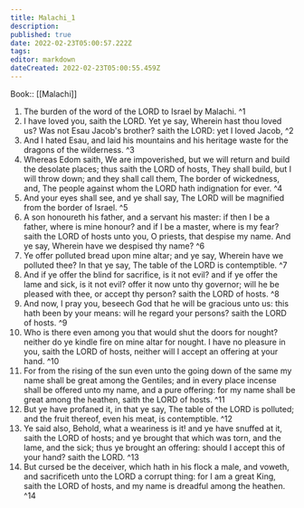 ```yaml
---
title: Malachi_1
description: 
published: true
date: 2022-02-23T05:00:57.222Z
tags: 
editor: markdown
dateCreated: 2022-02-23T05:00:55.459Z
---
```


 Book:: [[Malachi]]
 1. The burden of the word of the LORD to Israel by Malachi. ^1
 2. I have loved you, saith the LORD. Yet ye say, Wherein hast thou loved us? Was not Esau Jacob's brother? saith the LORD: yet I loved Jacob, ^2
 3. And I hated Esau, and laid his mountains and his heritage waste for the dragons of the wilderness. ^3
 4. Whereas Edom saith, We are impoverished, but we will return and build the desolate places; thus saith the LORD of hosts, They shall build, but I will throw down; and they shall call them, The border of wickedness, and, The people against whom the LORD hath indignation for ever. ^4
 5. And your eyes shall see, and ye shall say, The LORD will be magnified from the border of Israel. ^5
 6. A son honoureth his father, and a servant his master: if then I be a father, where is mine honour? and if I be a master, where is my fear? saith the LORD of hosts unto you, O priests, that despise my name. And ye say, Wherein have we despised thy name? ^6
 7. Ye offer polluted bread upon mine altar; and ye say, Wherein have we polluted thee? In that ye say, The table of the LORD is contemptible. ^7
 8. And if ye offer the blind for sacrifice, is it not evil? and if ye offer the lame and sick, is it not evil? offer it now unto thy governor; will he be pleased with thee, or accept thy person? saith the LORD of hosts. ^8
 9. And now, I pray you, beseech God that he will be gracious unto us: this hath been by your means: will he regard your persons? saith the LORD of hosts. ^9
 10. Who is there even among you that would shut the doors for nought? neither do ye kindle fire on mine altar for nought. I have no pleasure in you, saith the LORD of hosts, neither will I accept an offering at your hand. ^10
 11. For from the rising of the sun even unto the going down of the same my name shall be great among the Gentiles; and in every place incense shall be offered unto my name, and a pure offering: for my name shall be great among the heathen, saith the LORD of hosts. ^11
 12. But ye have profaned it, in that ye say, The table of the LORD is polluted; and the fruit thereof, even his meat, is contemptible. ^12
 13. Ye said also, Behold, what a weariness is it! and ye have snuffed at it, saith the LORD of hosts; and ye brought that which was torn, and the lame, and the sick; thus ye brought an offering: should I accept this of your hand? saith the LORD. ^13
 14. But cursed be the deceiver, which hath in his flock a male, and voweth, and sacrificeth unto the LORD a corrupt thing: for I am a great King, saith the LORD of hosts, and my name is dreadful among the heathen. ^14
